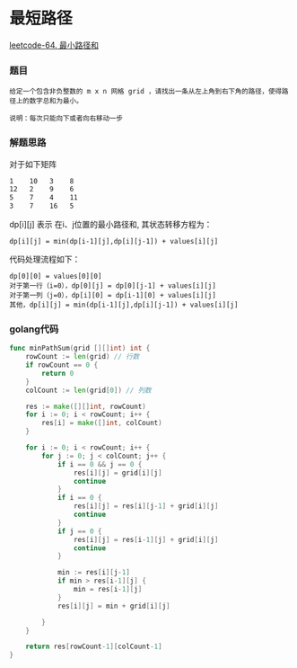 # 最短路径

[leetcode-64. 最小路径和](https://leetcode.cn/problems/minimum-path-sum/description/)

### 题目
```
给定一个包含非负整数的 m x n 网格 grid ，请找出一条从左上角到右下角的路径，使得路径上的数字总和为最小。

说明：每次只能向下或者向右移动一步
```

### 解题思路
对于如下矩阵
```sh
1    10   3    8
12   2    9    6
5    7    4    11
3    7    16   5
```
dp[i][j] 表示 在i、j位置的最小路径和, 其状态转移方程为：
```
dp[i][j] = min(dp[i-1][j],dp[i][j-1]) + values[i][j]
```
代码处理流程如下：
```
dp[0][0] = values[0][0]
对于第一行（i=0），dp[0][j] = dp[0][j-1] + values[i][j]
对于第一列（j=0），dp[i][0] = dp[i-1][0] + values[i][j]
其他，dp[i][j] = min(dp[i-1][j],dp[i][j-1]) + values[i][j]
```



### golang代码
```go
func minPathSum(grid [][]int) int {
	rowCount := len(grid) // 行数
	if rowCount == 0 {
		return 0
	}
	colCount := len(grid[0]) // 列数

	res := make([][]int, rowCount)
	for i := 0; i < rowCount; i++ {
		res[i] = make([]int, colCount)
	}

	for i := 0; i < rowCount; i++ {
		for j := 0; j < colCount; j++ {
			if i == 0 && j == 0 {
				res[i][j] = grid[i][j]
				continue
			}
			if i == 0 {
				res[i][j] = res[i][j-1] + grid[i][j]
				continue
			}
			if j == 0 {
				res[i][j] = res[i-1][j] + grid[i][j]
				continue
			}

			min := res[i][j-1]
			if min > res[i-1][j] {
				min = res[i-1][j]
			}
			res[i][j] = min + grid[i][j]

		}
	}

	return res[rowCount-1][colCount-1]
}
```